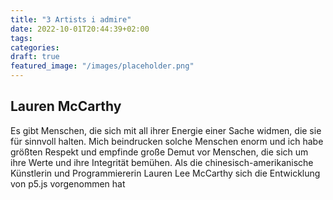 ```yaml
---
title: "3 Artists i admire"
date: 2022-10-01T20:44:39+02:00
tags:
categories:
draft: true
featured_image: "/images/placeholder.png"
---
```


## Lauren McCarthy

Es gibt Menschen, die sich mit all ihrer Energie einer Sache widmen, die sie für sinnvoll halten. Mich beindrucken solche Menschen enorm und ich habe größten Respekt und empfinde große Demut vor Menschen, die sich um ihre Werte und ihre Integrität bemühen. Als die chinesisch-amerikanische Künstlerin und Programmiererin Lauren Lee McCarthy sich die Entwicklung von p5.js vorgenommen hat